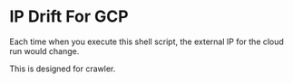 # IP Drift For GCP

Each time when you execute this shell script, the external IP for the cloud run would change.

This is designed for crawler.
